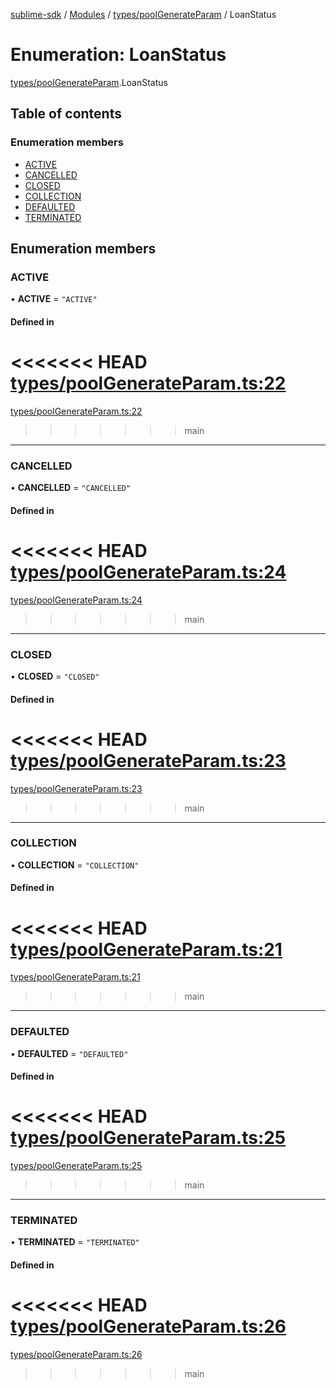 [sublime-sdk](../README.md) / [Modules](../modules.md) / [types/poolGenerateParam](../modules/types_poolGenerateParam.md) / LoanStatus

# Enumeration: LoanStatus

[types/poolGenerateParam](../modules/types_poolGenerateParam.md).LoanStatus

## Table of contents

### Enumeration members

- [ACTIVE](types_poolGenerateParam.LoanStatus.md#active)
- [CANCELLED](types_poolGenerateParam.LoanStatus.md#cancelled)
- [CLOSED](types_poolGenerateParam.LoanStatus.md#closed)
- [COLLECTION](types_poolGenerateParam.LoanStatus.md#collection)
- [DEFAULTED](types_poolGenerateParam.LoanStatus.md#defaulted)
- [TERMINATED](types_poolGenerateParam.LoanStatus.md#terminated)

## Enumeration members

### ACTIVE

• **ACTIVE** = `"ACTIVE"`

#### Defined in

<<<<<<< HEAD
[types/poolGenerateParam.ts:22](https://github.com/sublime-finance/sublime-sdk/blob/e03df8a/src/types/poolGenerateParam.ts#L22)
=======
[types/poolGenerateParam.ts:22](https://github.com/sublime-finance/sublime-sdk/blob/7f1ca5d/src/types/poolGenerateParam.ts#L22)
>>>>>>> main

___

### CANCELLED

• **CANCELLED** = `"CANCELLED"`

#### Defined in

<<<<<<< HEAD
[types/poolGenerateParam.ts:24](https://github.com/sublime-finance/sublime-sdk/blob/e03df8a/src/types/poolGenerateParam.ts#L24)
=======
[types/poolGenerateParam.ts:24](https://github.com/sublime-finance/sublime-sdk/blob/7f1ca5d/src/types/poolGenerateParam.ts#L24)
>>>>>>> main

___

### CLOSED

• **CLOSED** = `"CLOSED"`

#### Defined in

<<<<<<< HEAD
[types/poolGenerateParam.ts:23](https://github.com/sublime-finance/sublime-sdk/blob/e03df8a/src/types/poolGenerateParam.ts#L23)
=======
[types/poolGenerateParam.ts:23](https://github.com/sublime-finance/sublime-sdk/blob/7f1ca5d/src/types/poolGenerateParam.ts#L23)
>>>>>>> main

___

### COLLECTION

• **COLLECTION** = `"COLLECTION"`

#### Defined in

<<<<<<< HEAD
[types/poolGenerateParam.ts:21](https://github.com/sublime-finance/sublime-sdk/blob/e03df8a/src/types/poolGenerateParam.ts#L21)
=======
[types/poolGenerateParam.ts:21](https://github.com/sublime-finance/sublime-sdk/blob/7f1ca5d/src/types/poolGenerateParam.ts#L21)
>>>>>>> main

___

### DEFAULTED

• **DEFAULTED** = `"DEFAULTED"`

#### Defined in

<<<<<<< HEAD
[types/poolGenerateParam.ts:25](https://github.com/sublime-finance/sublime-sdk/blob/e03df8a/src/types/poolGenerateParam.ts#L25)
=======
[types/poolGenerateParam.ts:25](https://github.com/sublime-finance/sublime-sdk/blob/7f1ca5d/src/types/poolGenerateParam.ts#L25)
>>>>>>> main

___

### TERMINATED

• **TERMINATED** = `"TERMINATED"`

#### Defined in

<<<<<<< HEAD
[types/poolGenerateParam.ts:26](https://github.com/sublime-finance/sublime-sdk/blob/e03df8a/src/types/poolGenerateParam.ts#L26)
=======
[types/poolGenerateParam.ts:26](https://github.com/sublime-finance/sublime-sdk/blob/7f1ca5d/src/types/poolGenerateParam.ts#L26)
>>>>>>> main
